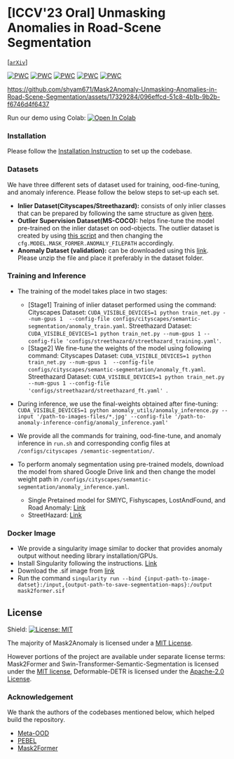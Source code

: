 # [**ICCV'23 Oral**] Unmasking Anomalies in Road-Scene Segmentation 
[[`arXiv`](https://arxiv.org/abs/2307.13316)]

[![PWC](https://img.shields.io/endpoint.svg?url=https://paperswithcode.com/badge/unmasking-anomalies-in-road-scene/anomaly-detection-on-lost-and-found)](https://paperswithcode.com/sota/anomaly-detection-on-lost-and-found?p=unmasking-anomalies-in-road-scene)
[![PWC](https://img.shields.io/endpoint.svg?url=https://paperswithcode.com/badge/unmasking-anomalies-in-road-scene/scene-segmentation-on-streethazards)](https://paperswithcode.com/sota/scene-segmentation-on-streethazards?p=unmasking-anomalies-in-road-scene)
[![PWC](https://img.shields.io/endpoint.svg?url=https://paperswithcode.com/badge/unmasking-anomalies-in-road-scene/anomaly-detection-on-fishyscapes-1)](https://paperswithcode.com/sota/anomaly-detection-on-fishyscapes-1?p=unmasking-anomalies-in-road-scene)
[![PWC](https://img.shields.io/endpoint.svg?url=https://paperswithcode.com/badge/unmasking-anomalies-in-road-scene/anomaly-detection-on-road-anomaly)](https://paperswithcode.com/sota/anomaly-detection-on-road-anomaly?p=unmasking-anomalies-in-road-scene)
[![PWC](https://img.shields.io/endpoint.svg?url=https://paperswithcode.com/badge/unmasking-anomalies-in-road-scene/anomaly-detection-on-fishyscapes-l-f)](https://paperswithcode.com/sota/anomaly-detection-on-fishyscapes-l-f?p=unmasking-anomalies-in-road-scene)

https://github.com/shyam671/Mask2Anomaly-Unmasking-Anomalies-in-Road-Scene-Segmentation/assets/17329284/096effcd-51c8-4b1b-9b2b-f6746d4f6437


Run our demo using Colab: [![Open In Colab](https://colab.research.google.com/assets/colab-badge.svg)](https://colab.research.google.com/drive/1iMF5lWj3J8zlIJFkekXC3ipQo2semJfL?usp=sharing)

### Installation
Please follow the [Installation Instruction](https://github.com/facebookresearch/Mask2Former/blob/main/INSTALL.md) to set up the codebase.

### Datasets
We have three different sets of dataset used for training, ood-fine-tuning, and anomaly inference. Please follow the below steps to set-up each set. 
* **Inlier Dataset(Cityscapes/Streethazard):** consists of only inlier classes that can be prepared by following the same structure as given [here](https://github.com/facebookresearch/Mask2Former/blob/main/datasets/README.md).
* **Outlier Supervision Dataset(MS-COCO):** helps fine-tune the model pre-trained on the inlier dataset on ood-objects. The outlier dataset is created by using [this script](https://github.com/robin-chan/meta-ood/blob/master/preparation/prepare_coco_segmentation.py) and then changing the ``cfg.MODEL.MASK_FORMER.ANOMALY_FILEPATH`` accordingly.
* **Anomaly Dataset (validation):** can be downloaded using this [link](https://drive.google.com/file/d/1r2eFANvSlcUjxcerjC8l6dRa0slowMpx/view?usp=share_link). Please unzip the file and place it preferably in the dataset folder.

### Training and Inference
* The training of the model takes place in two stages:
  + [Stage1] Training of inlier dataset performed using the command: Cityscapes Dataset: ``CUDA_VISIBLE_DEVICES=1 python train_net.py --num-gpus 1  --config-file configs/cityscapes/semantic-segmentation/anomaly_train.yaml``. Streethazard Dataset: ``CUDA_VISIBLE_DEVICES=1 python train_net.py --num-gpus 1 --config-file 'configs/streethazard/streethazard_training.yaml'``.
  + [Stage2] We fine-tune the weights of the model using following command: Cityscapes Dataset: ``CUDA_VISIBLE_DEVICES=1 python train_net.py --num-gpus 1  --config-file configs/cityscapes/semantic-segmentation/anomaly_ft.yaml``. Streethazard Dataset: ``CUDA_VISIBLE_DEVICES=1 python train_net.py --num-gpus 1 --config-file 'configs/streethazard/streethazard_ft.yaml' ``.
* During inference, we use the final-weights obtained after fine-tuning: ``CUDA_VISIBLE_DEVICES=1 python anomaly_utils/anomaly_inference.py --input '/path-to-images-files/*.jpg' --config-file '/path-to-anomaly-inference-config/anomaly_inference.yaml'``

* We provide all the commands for training, ood-fine-tune, and anomaly inference in ``run.sh`` and corresponding config files at ``/configs/cityscapes
/semantic-segmentation/``.
* To perform anomaly segmentation using pre-trained models, download the model from shared Google Drive link and then change the model weight path in ``/configs/cityscapes/semantic-segmentation/anomaly_inference.yaml``.
  +  Single Pretained model for SMIYC, Fishyscapes, LostAndFound, and Road Anomaly: [Link](https://drive.google.com/file/d/1mlLYq8ADU7hDyKQdzCtXAkMb7tKIPO-H/view?usp=share_link)
  +  StreetHazard: [Link](https://drive.google.com/file/d/1s_ctryZtFmawXkU2nWqSm6lXkeJkOrxg/view?usp=share_link)

### Docker Image
*  We provide a singularity image similar to docker that provides anomaly output without needing library installation/GPUs.
*  Install Singularity following the instructions. [Link](https://singularity-admindoc.readthedocs.io/en/latest/admin_quickstart.html)
*  Download the .sif image from [link](https://drive.google.com/file/d/1djIP2PelLyzNgfWIzg78eq51t3ZAssO_/view?usp=share_link)
* Run the command ``singularity run --bind {input-path-to-image-datset}:/input,{output-path-to-save-segmentation-maps}:/output mask2former.sif``

## License

Shield: [![License: MIT](https://img.shields.io/badge/License-MIT-yellow.svg)](https://opensource.org/licenses/MIT)

The majority of Mask2Anomaly is licensed under a [MIT License](LICENSE).


However portions of the project are available under separate license terms: Mask2Former and Swin-Transformer-Semantic-Segmentation is licensed under the [MIT license](https://github.com/SwinTransformer/Swin-Transformer-Semantic-Segmentation/blob/main/LICENSE), Deformable-DETR is licensed under the [Apache-2.0 License](https://github.com/fundamentalvision/Deformable-DETR/blob/main/LICENSE).

### Acknowledgement

We thank the authors of the codebases mentioned below, which helped build the repository.
* [Meta-OOD](https://github.com/robin-chan/meta-ood)
* [PEBEL](https://github.com/tianyu0207/PEBAL/)
* [Mask2Former](https://github.com/facebookresearch/Mask2Former/tree/main)


